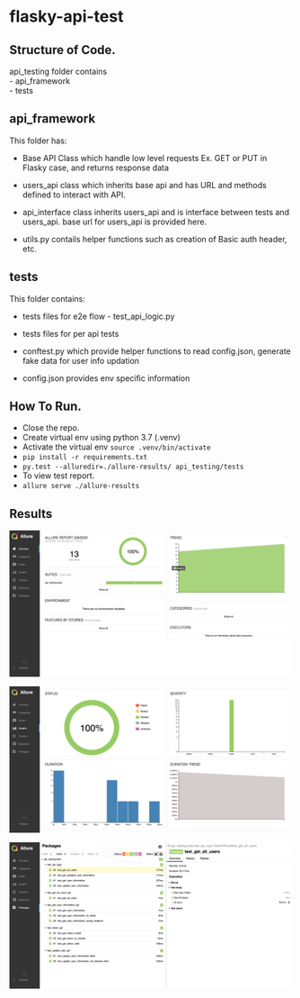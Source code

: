 # flasky-api-test

## Structure of Code. ##

api_testing folder contains<br> 
    - api_framework<br>
    - tests
    
##  api_framework
  
  This folder has: 
  
  - Base API Class which handle low level requests 
  Ex. GET or PUT in Flasky case, and returns response data
  
  - users_api class which inherits base api and has URL and methods defined
  to interact with API.
  
  - api_interface class inherits users_api and is interface between tests and 
  users_api. base url for users_api is provided here.
  
  - utils.py contails helper functions such as creation of Basic auth header, 
  etc.
  
  
  ## tests
  
  This folder contains:
  
  - tests files for e2e flow - test_api_logic.py
  
  - tests files for per api tests
  
  - conftest.py which provide helper functions to read config.json, generate
  fake data for user info updation
  
  - config.json provides env specific information
  
  ## How To Run.
  - Close the repo.
  - Create  virtual env using python 3.7 (.venv)
  - Activate the virtual env ``source .venv/bin/activate`` 
  - ``pip install -r requirements.txt``
  - ``py.test --alluredir=./allure-results/ api_testing/tests``
  - To view test report.
  - ``allure serve ./allure-results ``

## Results  
  ![image](alure_api_1.png)
  
  ![image](allure_api_2.png)
  
  ![image](allure_api_3.png)
  
